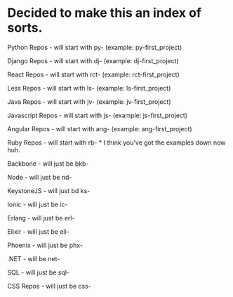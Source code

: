 # Decided to make this an index of sorts.

Python Repos - will start with py- (example: py-first_project)

Django Repos - will start with dj- (example: dj-first_project)

React Repos - will start with rct- (example: rct-first_project)

Less Repos - will start with ls- (example: ls-first_project)

Java Repos - will start with jv- (example: jv-first_project)

Javascript Repos - will start with js- (example: js-first_project)

Angular Repos - will start with ang- (example: ang-first_project)

Ruby Repos - will start with rb- * I think you've got the examples down now huh.

Backbone - will just be bkb-

Node - will just be nd-

KeystoneJS - will just bd ks-

Ionic - will just be ic-

Erlang - will just be erl-

Elixir - will just be eli-

Phoenix - will just be phx-

.NET - will be net-

SQL - will just be sql-

CSS Repos - will just be css-



